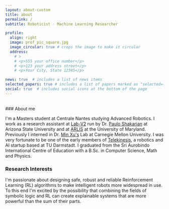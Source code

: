 ```yaml
---
layout: about-custom
title: about
permalink: /
subtitle: Roboticist · Machine Learning Researcher

profile:
  align: right
  image: prof_pic_square.jpg
  image_circular: true # crops the image to make it circular
  address: 
    # >
    # <p>555 your office number</p>
    # <p>123 your address street</p>
    # <p>Your City, State 12345</p>

news: true  # includes a list of news items
selected_papers: true # includes a list of papers marked as "selected={true}"
social: true  # includes social icons at the bottom of the page
---
```

<br>
### About me <br>

I'm a Masters student at Centrale Nantes studying Advanced Robotics. I work as a research assistant at [Lab-V2](https://labs.engineering.asu.edu/labv2/) run by Dr. [Paulo Shakarian](https://labs.engineering.asu.edu/labv2/about-paulo-shakarian/) at Arizona State University and at [ARLIS](https://www.arlis.umd.edu/) at the University of Maryland. Previously I interned in Dr. [Min Xu's](https://cbd.cmu.edu/people/xu.html) Lab at Carnegie Mellon University. I was very fortunate to be one of the early members of [Telekinesis](https://telekinesis.ai/), a robotics and AI startup based at TU Darmstadt. I graduated from the Sri Aurobindo International Centre of Education with a B.Sc. in Computer Science, Math and Physics.

### Research Interests
I'm passionate about designing safe, robust and reliable Reinforcement Learning (RL) algorithms to make intelligent robots more widespread in use. To this end I'm excited by the possibility that combining the fields of symbolic logic and RL can create explainable systems that are more powerful than the sum of their parts.
